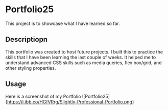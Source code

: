 # Portfolio25
This project is to showcase what I have learned so far. 
## Descriptiopn
This portfolio was created to host future projects.
I built this to practice the skills that I have been learning the last couple of weeks. It helped me to understand advanced CSS skills such as media queries, flex box/grid, and other styling properties.
## Usage
Here is a screenshot of my Portfolio
![Portfolio25]{https://i.ibb.co/HGfVRrg/Slightly-Professional-Portfolio.png}
